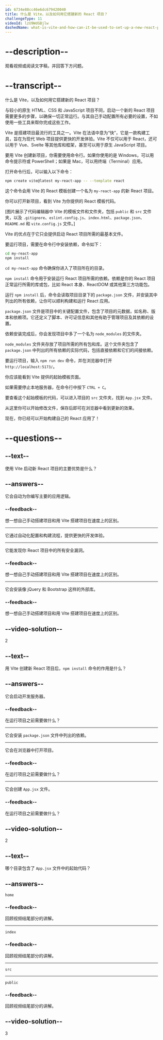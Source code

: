 ```yaml
---
id: 6734e88cc46e6dc679420040
title: 什么是 Vite，以及如何用它搭建新的 React 项目？
challengeType: 11
videoId: lzU9WdGBjlw
dashedName: what-is-vite-and-how-can-it-be-used-to-set-up-a-new-react-project
---
```


# --description--

观看视频或阅读文字稿，并回答下方问题。

# --transcript--

什么是 Vite，以及如何用它搭建新的 React 项目？

与较小的原生 HTML、CSS 和 JavaScript 项目不同，启动一个新的 React 项目需要更多的步骤，以确保一切正常运行。与其自己手动配置所有必要的设置，不如使用一些工具来帮你完成这些工作。

Vite 是搭建项目最流行的工具之一。Vite 在法语中意为“快”，它是一款构建工具，旨在为现代 Web 项目提供更快的开发体验。Vite 不仅可以用于 React，还可以用于 Vue、Svelte 等其他库和框架，甚至可以用于原生 JavaScript 项目。

要用 Vite 创建新项目，你需要使用命令行。如果你使用的是 Windows，可以用命令提示符或 PowerShell；如果是 Mac，可以用终端（Terminal）应用。

打开命令行后，可以输入以下命令：

```bash
npm create vite@latest my-react-app -- --template react
```

这个命令会用 Vite 的 React 模板创建一个名为 `my-react-app` 的新 React 项目。

你可以打开新项目，看到 Vite 为你提供的 React 模板代码。

[图片展示了代码编辑器中 Vite 的模板文件和文件夹，包括 `public` 和 `src` 文件夹，以及 `.gitignore`、`eslint.config.js`、`index.html`、`package.json`、`README.md` 和 `vite.config.js` 文件。]

Vite 的优点在于它只会提供启动 React 项目所需的最基本文件。

要运行项目，需要在命令行中安装依赖，命令如下：

```bash
cd my-react-app
npm install
```

`cd my-react-app` 命令确保你进入了项目所在的目录。

`npm install` 命令用于安装运行 React 项目所需的依赖。依赖是你的 React 项目正常运行所需的库或包，比如 React 本身、ReactDOM 或其他第三方功能包。

运行 `npm install` 后，命令会读取项目目录下的 `package.json` 文件，并安装其中列出的所有依赖，让你可以顺利构建和运行 React 应用。

`package.json` 文件是项目中的关键配置文件，包含了项目的元数据，如名称、版本和依赖项。它还定义了脚本、许可证信息和其他有助于管理项目及其依赖的设置。

依赖安装完成后，你会发现项目中多了一个名为 `node_modules` 的文件夹。

`node_modules` 文件夹存放了项目所需的所有包和库。这个文件夹包含了 `package.json` 中列出的所有依赖的实际代码，包括直接依赖和它们的间接依赖。

要运行项目，输入 `npm run dev` 命令，并在浏览器中打开 `http://localhost:5173/`。

你应该能看到 Vite 提供的起始模板页面。

如果需要停止本地服务器，在命令行中按下 `CTRL + C`。

要查看这个起始模板的代码，可以进入项目的 `src` 文件夹，找到 `App.jsx` 文件。

从这里你可以开始修改文件，保存后即可在浏览器中看到更新的效果。

现在，你已经可以开始构建自己的 React 应用了！

# --questions--

## --text--

使用 Vite 启动新 React 项目的主要优势是什么？

## --answers--

它会自动为你编写主要的应用逻辑。

### --feedback--

想一想自己手动搭建项目和用 Vite 搭建项目在速度上的区别。

---

它通过自动化配置和构建流程，提供更快的开发体验。

---

它能发现你 React 项目中的所有安全漏洞。

### --feedback--

想一想自己手动搭建项目和用 Vite 搭建项目在速度上的区别。

---

它会安装像 jQuery 和 Bootstrap 这样的外部库。

### --feedback--

想一想自己手动搭建项目和用 Vite 搭建项目在速度上的区别。

## --video-solution--

2

## --text--

用 Vite 创建新 React 项目后，`npm install` 命令的作用是什么？

## --answers--

它会启动开发服务器。

### --feedback--

在运行项目之前需要做什么？

---

它会安装 `package.json` 文件中列出的依赖。

---

它会在浏览器中打开项目。

### --feedback--

在运行项目之前需要做什么？

---

它会创建 `App.jsx` 文件。

### --feedback--

在运行项目之前需要做什么？

## --video-solution--

2

## --text--

哪个目录包含了 `App.jsx` 文件中的起始代码？

## --answers--

`home`

### --feedback--

回顾视频结尾部分的讲解。

---

`index`

### --feedback--

回顾视频结尾部分的讲解。

---

`src`

---

`public`

### --feedback--

回顾视频结尾部分的讲解。

## --video-solution--

3

